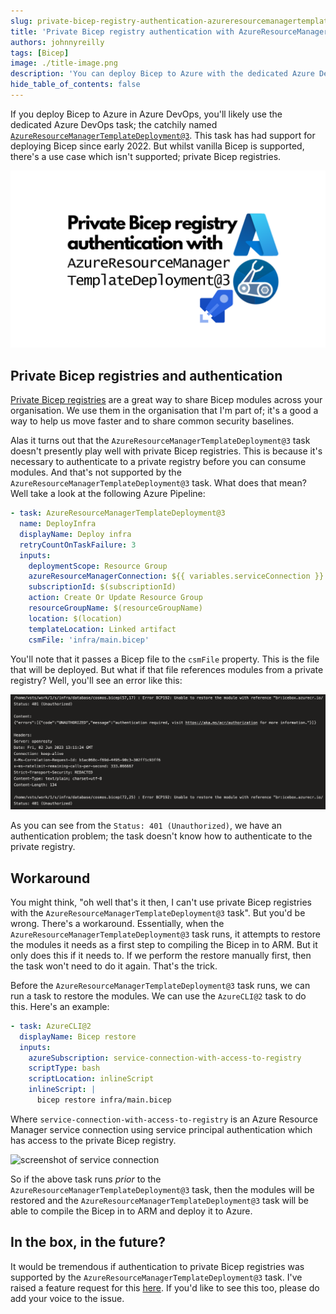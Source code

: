 ```yaml
---
slug: private-bicep-registry-authentication-azureresourcemanagertemplatedeployment
title: 'Private Bicep registry authentication with AzureResourceManagerTemplateDeployment@3'
authors: johnnyreilly
tags: [Bicep]
image: ./title-image.png
description: 'You can deploy Bicep to Azure with the dedicated Azure DevOps task; however authentication to private Bicep registries is not supported.  This post shares a workaround.'
hide_table_of_contents: false
---
```


If you deploy Bicep to Azure in Azure DevOps, you'll likely use the dedicated Azure DevOps task; the catchily named [`AzureResourceManagerTemplateDeployment@3`](https://learn.microsoft.com/en-us/azure/devops/pipelines/tasks/reference/azure-resource-manager-template-deployment-v3?view=azure-pipelines). This task has had support for deploying Bicep since early 2022. But whilst vanilla Bicep is supported, there's a use case which isn't supported; private Bicep registries.

![title image reading "Private Bicep registry authentication with AzureResourceManagerTemplateDeployment@3" with the Bicep, Azure and Azure DevOps logos](title-image.png)

## Private Bicep registries and authentication

[Private Bicep registries](https://learn.microsoft.com/en-us/azure/azure-resource-manager/bicep/private-module-registry?tabs=azure-powershell) are a great way to share Bicep modules across your organisation. We use them in the organisation that I'm part of; it's a good a way to help us move faster and to share common security baselines.

Alas it turns out that the `AzureResourceManagerTemplateDeployment@3` task doesn't presently play well with private Bicep registries. This is because it's necessary to authenticate to a private registry before you can consume modules. And that's not supported by the `AzureResourceManagerTemplateDeployment@3` task. What does that mean? Well take a look at the following Azure Pipeline:

```yml
- task: AzureResourceManagerTemplateDeployment@3
  name: DeployInfra
  displayName: Deploy infra
  retryCountOnTaskFailure: 3
  inputs:
    deploymentScope: Resource Group
    azureResourceManagerConnection: ${{ variables.serviceConnection }}
    subscriptionId: $(subscriptionId)
    action: Create Or Update Resource Group
    resourceGroupName: $(resourceGroupName)
    location: $(location)
    templateLocation: Linked artifact
    csmFile: 'infra/main.bicep'
```

You'll note that it passes a Bicep file to the `csmFile` property. This is the file that will be deployed. But what if that file references modules from a private registry? Well, you'll see an error like this:

![screenshot of the failing pipeline including the text 'Error BCP192: Unable to restore the module with reference "br:icebox.azurecr.io/bicep/ice/providers/document-db/database-accounts:v1.3": Service request failed.'](screenshot-authentication-failure.png)

As you can see from the `Status: 401 (Unauthorized)`, we have an authentication problem; the task doesn't know how to authenticate to the private registry.

## Workaround

You might think, "oh well that's it then, I can't use private Bicep registries with the `AzureResourceManagerTemplateDeployment@3` task". But you'd be wrong. There's a workaround. Essentially, when the `AzureResourceManagerTemplateDeployment@3` task runs, it attempts to restore the modules it needs as a first step to compiling the Bicep in to ARM. But it only does this if it needs to. If we perform the restore manually first, then the task won't need to do it again. That's the trick.

Before the `AzureResourceManagerTemplateDeployment@3` task runs, we can run a task to restore the modules. We can use the `AzureCLI@2` task to do this. Here's an example:

```yml
- task: AzureCLI@2
  displayName: Bicep restore
  inputs:
    azureSubscription: service-connection-with-access-to-registry
    scriptType: bash
    scriptLocation: inlineScript
    inlineScript: |
      bicep restore infra/main.bicep
```

Where `service-connection-with-access-to-registry` is an Azure Resource Manager service connection using service principal authentication which has access to the private Bicep registry.

<img width="320" alt="screenshot of service connection" src="https://github.com/microsoft/azure-pipelines-tasks/assets/1010525/6895a255-1ade-4c6c-80a8-78b7377fd1d1">

So if the above task runs _prior_ to the `AzureResourceManagerTemplateDeployment@3` task, then the modules will be restored and the `AzureResourceManagerTemplateDeployment@3` task will be able to compile the Bicep in to ARM and deploy it to Azure.

## In the box, in the future?

It would be tremendous if authentication to private Bicep registries was supported by the `AzureResourceManagerTemplateDeployment@3` task. I've raised a feature request for this [here](https://github.com/microsoft/azure-pipelines-tasks/issues/18426). If you'd like to see this too, please do add your voice to the issue.
